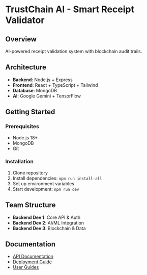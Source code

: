 # TrustChain AI - Smart Receipt Validator

## Overview
AI-powered receipt validation system with blockchain audit trails.

## Architecture
- **Backend**: Node.js + Express
- **Frontend**: React + TypeScript + Tailwind
- **Database**: MongoDB
- **AI**: Google Gemini + TensorFlow

## Getting Started

### Prerequisites
- Node.js 18+
- MongoDB
- Git

### Installation
1. Clone repository
2. Install dependencies: `npm run install-all`
3. Set up environment variables
4. Start development: `npm run dev`

## Team Structure
- **Backend Dev 1**: Core API & Auth
- **Backend Dev 2**: AI/ML Integration  
- **Backend Dev 3**: Blockchain & Data

## Documentation
- [API Documentation](./docs/api/)
- [Deployment Guide](./docs/deployment/)
- [User Guides](./docs/user-guides/)
